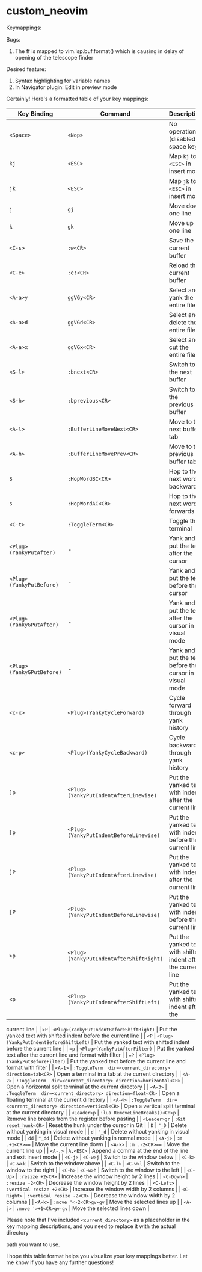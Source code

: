 # custom_neovim

Keymappings:


Bugs:
1. The <Leader>ff is mapped to vim.lsp.buf.format() which is causing in delay of opening of the telescope finder


Desired feature:
1. Syntax highlighting for variable names 
2. In Navigator plugin: Edit in preview mode 

Certainly! Here's a formatted table of your key mappings:

| Key Binding     | Command                                        | Description                                        |
|-----------------|------------------------------------------------|----------------------------------------------------|
| `<Space>`       | `<Nop>`                                        | No operation (disabled space key)                   |
| `kj`            | `<ESC>`                                        | Map `kj` to `<ESC>` in insert mode                  |
| `jk`            | `<ESC>`                                        | Map `jk` to `<ESC>` in insert mode                  |
| `j`             | `gj`                                           | Move down one line                                 |
| `k`             | `gk`                                           | Move up one line                                   |
| `<C-s>`         | `:w<CR>`                                       | Save the current buffer                            |
| `<C-e>`         | `:e!<CR>`                                      | Reload the current buffer                          |
| `<A-a>y`        | `ggVGy<CR>`                                    | Select and yank the entire file                     |
| `<A-a>d`        | `ggVGd<CR>`                                    | Select and delete the entire file                   |
| `<A-a>x`        | `ggVGx<CR>`                                    | Select and cut the entire file                      |
| `<S-l>`         | `:bnext<CR>`                                   | Switch to the next buffer                           |
| `<S-h>`         | `:bprevious<CR>`                               | Switch to the previous buffer                       |
| `<A-l>`         | `:BufferLineMoveNext<CR>`                       | Move to the next buffer tab                         |
| `<A-h>`         | `:BufferLineMovePrev<CR>`                       | Move to the previous buffer tab                     |
| `S`             | `:HopWordBC<CR>`                               | Hop to the next word backwards                      |
| `s`             | `:HopWordAC<CR>`                               | Hop to the next word forwards                       |
| `<C-t>`         | `:ToggleTerm<CR>`                              | Toggle the terminal                                |
| `<Plug>(YankyPutAfter)`      | -                                      | Yank and put the text after the cursor              |
| `<Plug>(YankyPutBefore)`     | -                                      | Yank and put the text before the cursor             |
| `<Plug>(YankyGPutAfter)`     | -                                      | Yank and put the text after the cursor in visual mode |
| `<Plug>(YankyGPutBefore)`    | -                                      | Yank and put the text before the cursor in visual mode |
| `<c-x>`         | `<Plug>(YankyCycleForward)`                    | Cycle forward through yank history                  |
| `<c-p>`         | `<Plug>(YankyCycleBackward)`                   | Cycle backward through yank history                 |
| `]p`            | `<Plug>(YankyPutIndentAfterLinewise)`          | Put the yanked text with indent after the current line |
| `[p`            | `<Plug>(YankyPutIndentBeforeLinewise)`         | Put the yanked text with indent before the current line |
| `]P`            | `<Plug>(YankyPutIndentAfterLinewise)`          | Put the yanked text with indent after the current line |
| `[P`            | `<Plug>(YankyPutIndentBeforeLinewise)`         | Put the yanked text with indent before the current line |
| `>p`            | `<Plug>(YankyPutIndentAfterShiftRight)`        | Put the yanked text with shifted indent after the current line |
| `<p`            | `<Plug>(YankyPutIndentAfterShiftLeft)`         | Put the yanked text with shifted indent after the

 current line |
| `>P`            | `<Plug>(YankyPutIndentBeforeShiftRight)`       | Put the yanked text with shifted indent before the current line |
| `<P`            | `<Plug>(YankyPutIndentBeforeShiftLeft)`        | Put the yanked text with shifted indent before the current line |
| `=p`            | `<Plug>(YankyPutAfterFilter)`                   | Put the yanked text after the current line and format with filter |
| `=P`            | `<Plug>(YankyPutBeforeFilter)`                  | Put the yanked text before the current line and format with filter |
| `<A-1>`         | `:ToggleTerm  dir=<current_directory> direction=tab<CR>` | Open a terminal in a tab at the current directory |
| `<A-2>`         | `:ToggleTerm  dir=<current_directory> direction=horizontal<CR>` | Open a horizontal split terminal at the current directory |
| `<A-3>`         | `:ToggleTerm  dir=<current_directory> direction=float<CR>` | Open a floating terminal at the current directory |
| `<A-4>`         | `:ToggleTerm  dir=<current_directory> direction=vertical<CR>` | Open a vertical split terminal at the current directory |
| `<Leader>p`     | `:lua RemoveLineBreaks()<CR>p`                 | Remove line breaks from the register before pasting |
| `<Leader>gr`    | `:Git reset_hunk<CR>`                          | Reset the hunk under the cursor in Git              |
| `D`             | `"_D`                                          | Delete without yanking in visual mode               |
| `d`             | `"_d`                                          | Delete without yanking in visual mode               |
| `dd`            | `"_dd`                                         | Delete without yanking in normal mode               |
| `<A-j>`         | `:m .+1<CR>==`                                 | Move the current line down                          |
| `<A-k>`         | `:m .-2<CR>==`                                 | Move the current line up                            |
| `<A-,>`         | `A,<ESC>`                                      | Append a comma at the end of the line and exit insert mode |
| `<C-j>`         | `<C-w>j`                                       | Switch to the window below                          |
| `<C-k>`         | `<C-w>k`                                       | Switch to the window above                          |
| `<C-l>`         | `<C-w>l`                                       | Switch to the window to the right                   |
| `<C-h>`         | `<C-w>h`                                       | Switch to the window to the left                    |
| `<C-Up>`        | `:resize +2<CR>`                               | Increase the window height by 2 lines               |
| `<C-Down>`      | `:resize -2<CR>`                               | Decrease the window height by 2 lines               |
| `<C-Left>`      | `:vertical resize +2<CR>`                       | Increase the window width by 2 columns              |
| `<C-Right>`     | `:vertical resize -2<CR>`                       | Decrease the window width by 2 columns              |
| `<A-k>`         | `:move '<-2<CR>gv-gv`                          | Move the selected lines up                          |
| `<A-j>`         | `:move '>+1<CR>gv-gv`                          | Move the selected lines down                        |

Please note that I've included `<current_directory>` as a placeholder in the key mapping descriptions, and you need to replace it with the actual directory

 path you want to use.

I hope this table format helps you visualize your key mappings better. Let me know if you have any further questions!
